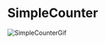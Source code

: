 # SimpleCounter

![SimpleCounterGif](https://github.com/TNorsang/SimpleCounter/assets/33474625/b6a7fb75-1e66-4239-8289-c9e37c0f0f78)
